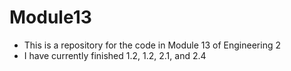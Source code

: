 # Module13
 - This is a repository for the code in Module 13 of Engineering 2
 - I have currently finished 1.2, 1.2, 2.1, and 2.4
